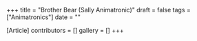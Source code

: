 +++
title = "Brother Bear (Sally Animatronic)"
draft = false
tags = ["Animatronics"]
date = ""

[Article]
contributors = []
gallery = []
+++